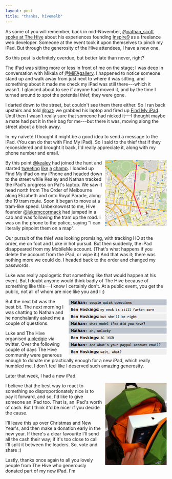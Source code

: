 ```yaml
---
layout: post
title: "thanks, hivemelb"
---
```


As some of you will remember, back in mid-November, [@nathan_scott](http://twitter.com/nathan_scott) [spoke at The Hive](http://thehive.org.au/nathan-sampimon-from-inspire9/) about his experiences founding [Inspire9](http://twitter.com/inspire9) as a freelance web developer. Someone at the event took it upon themselves to pinch my iPad. But through the generosity of the Hive attendees, I have a new one.

So this post is definitely overdue, but better late than never, right?

The iPad was sitting more or less in front of me on the stage; I was deep in conversation with Mikala of [@MiFAgallery](http://twitter.com/MiFAgallery). I happened to notice someone stand up and walk away from just next to where it was sitting, and something about it made me check my iPad was still there---which it wasn't. I glanced about to see if anyone had moved it, and by the time I turned around to spot the potential thief, they were gone.

I darted down to the street, but couldn't see them there either. So I ran back upstairs and told [@pat](http://twitter.com/pat); we grabbed his laptop and fired up [Find My iPad](http://www.apple.com/mobileme/features/find-my-iphone.html). Until then I wasn't really sure that someone had nicked it---I thought maybe a mate had put it in their bag for me---but there it was, moving along the street about a block away.

In my naïveté I thought it might be a good idea to send a message to the iPad. (You can do that with Find My iPad). So I said to the thief that if they reconsidered and brought it back, I'd really appreciate it, along with my phone number and email.

<img src="/images/thanks-hivemelb/map.png" alt="Map around The Order of Melbourne and Melbourne CBD" class="lightboxable" />

By this point [@kealey](http://twitter.com/kealey) had joined the hunt and started [tweeting](http://twitter.com/kealey/status/4475673116672000) [like](http://twitter.com/kealey/status/4475681270403072) [a](http://twitter.com/kealey/status/4476389864505344) [champ](http://twitter.com/kealey/status/4477571194421248). I loaded up Find My iPad on my iPhone and headed down to the street while Kealey and Nathan tracked the iPad's progress on Pat's laptop. We saw it head north from The Order of Melbourne along Elizabeth and onto Royal Parade, along the 19 tram route. Soon it began to move at a tram-like speed. Unbeknownst to me, Hive founder [@lukemccormack](http://twitter.com/lukemccormack) had jumped in a cab and was following the tram up the road. I was on the phone to the police, saying "I can literally pinpoint them on a map".

Our pursuit of the thief was looking promising, with tracking HQ at the order, me on foot and Luke in hot pursuit. But then suddenly, the iPad disappeared from my MobileMe account. (That's what happens if you delete the account from the iPad, or wipe it.) And that was it; there was nothing more we could do. I headed back to the order and changed my passwords.

Luke was really apologetic that something like that would happen at his event. But I doubt anyone would think badly of The Hive because of something like this---I know I certainly don't. At a public event, you get the public, not all of whom are nice like you and I :)

<img src="/images/thanks-hivemelb/chat-with-nathan.png" alt="Chat with Nathan" />

But the next bit was the best bit. The next morning I was chatting to Nathan and he nonchalantly asked me a couple of questions.

Luke and The Hive organised [a pledgie](http://pledgie.com/campaigns/13960) via twitter. Over the following couple of days The Hive community were generous enough to donate me practically enough for a new iPad, which really humbled me. I don't feel like I deserved such amazing generosity.

Later that week, I had a new iPad.

<img src="/images/thanks-hivemelb/new-ipad.jpg" alt="My new iPad" class="lightboxable" />

I believe that the best way to react to something so disproportionately nice is to pay it forward, and so, I'd like to give someone an iPad too. That is, an iPad's worth of cash. But I think it'd be nicer if you decide the cause.

<div id="vote">
  <ul class="results">
  </ul>
</div>

I'll leave this up over Christmas and New Year's, and then make a donation early in the new year. If there's a clear favourite I'll send all the cash their way; if it's too close to call I'll split it between the leaders. So, vote and share :)

Lastly, thanks once again to all you lovely people from The Hive who generously donated part of my new iPad. I'm 

<style type="text/css" media="screen">
  img {
    float: right;
    margin-left: 10px;
  }
  img.lightboxable {
    width: 38%;
  }
  ul.results li {
    list-style-type: none;
    overflow: hidden;
  }
  ul.results li input[type=submit]:disabled {
    color: #333;
    background: transparent;
    border: #bbb 1px solid;
  }
  ul.results li form,
  ul.results li p,
  ul.results li div.result {
    float: left;
  }
  ul.results li div.result {
    padding-top: 1px;
  }
  ul.results li div.result span {
    padding: 0 0.4em;
  }
  ul.results li p {
    margin: 0;
  }
  ul.results li div.count {
    float: left;
    line-height: 1;
    height: 1.2em;
    margin: 0.2em 0 0 0.4em;
    -webkit-border-radius: 3px;
    -moz-border-radius: 3px;
    -o-border-radius: 3px;
    border-radius: 3px;
    background-color: #197a9f;
  }
  ul.results li form,
  div.not-a-form {
    width: 6em;
    text-align: right;
    padding-right: 0.2em;
    border-right: #777 1px solid;
  }
  ul.results li.custom input[type=text] {
    -webkit-border-radius: 3px;
    -moz-border-radius: 3px;
    -o-border-radius: 3px;
    border-radius: 3px;
    background-color: #aaa;
    border: #777777 1px solid;
    padding: 0.2em 0;
    margin-bottom: 0.2em;
    width: 6em;
  }
  ul.results li.custom input[type=submit] {
    display: none;
  }
  input[type=submit], .button {
    color: #333;
    margin-bottom: 0.4em;
    -webkit-border-radius: 3px;
    -moz-border-radius: 3px;
    -o-border-radius: 3px;
    border-radius: 3px;
    background-color: #999;
    border: #777777 1px solid;
    background: -webkit-gradient(linear, left top, left bottom, from(#ccc), to(#888), color-stop(0.6, #999), color-stop(0.6, #909090), color-stop(0.85, #808080)); }
    input[type=submit][type=submit], .button[type=submit] {
      padding: 0.2em 0.2em; }
    input[type=submit]:hover, .button:hover {
      cursor: pointer;
      background: -webkit-gradient(linear, left top, left bottom, from(#989898), to(#606060), color-stop(0.6, #707070), color-stop(0.6, #666), color-stop(0.85, #585858)); }
    input[type=submit]:active, .button:active {
      background: -webkit-gradient(linear, left top, left bottom, from(#aaa), to(#666), color-stop(0.6, #777), color-stop(0.6, #707070), color-stop(0.85, #606060)); }
</style>

<script type="text/javascript" charset="utf-8">
  head.ready(function() {
    String.prototype.slugify = function() {
      return this.toLowerCase().replace(' ', '-').replace(/[^a-z0-9-]/i, '')
    };
    var get_results = function(callback) {
      $.ajax({
        url: 'http://localhost:3000/results.jsonp',
        dataType: 'jsonp',
        success: callback
      });
    };
    var on_choice_submit = function() {
      var form = $(this);
      var action = form.attr('action');
      if (form.find('input[type=text]').length > 0) {
        action = "http://localhost:3000/vote.jsonp/" + form.find('input[type=text]').val();
      }
      $('ul.results li input[type=submit]').attr('disabled', 'disabled');
      $.ajax({
        url: action,
        type: 'POST',
        dataType: 'jsonp',
        complete: function() {
          get_results(function(data) {
            var total_count = 0;
            $(data).each(function(i, result) {
              total_count += parseInt(result.count);
            });
            $(data).each(function(i, result) {
              var add_result_to = function(elem) {
                elem.find('div.result').remove();
                return elem.append(
                  $('<div />')
                    .addClass('result')
                    .data('count', result.count)
                    .append(
                      $('<span />').html(result.count),
                      $('<div />')
                        .addClass('count')
                        .css({width: '0'})
                        .animate({width: (300 * result.count / total_count) + 'px'}, 1000)
                    )
                );
              };
              $('ul.results li.custom').hide();
              if (form.parents('ul').children('li').filter('.' + result.choice.slugify()).length == 0) {
                $('ul.results').append(
                  add_result_to($('<li />')
                    .addClass(result.choice.slugify())
                    .append(choice_form_for(result, function() {}))
                  )
                );
                $('ul.results li input[type=submit]').attr('disabled', 'disabled');
              } else {
                add_result_to($('ul.results li.' + result.choice.slugify()));
              }
            });
          });
        }
      });
      return false;
    };
    var choice_form_for = function(result, callback) {
      return $('<form />')
        .attr('method', 'post')
        .attr('action', 'http://localhost:3000/vote.jsonp/' + result.choice)
        .append(
          $('<input />').attr('type', 'submit').attr('value', result.choice)
        ).submit(callback);
    };
    get_results(function(data) {
      $(data).each(function(i, result) {
        $('ul.results').append(
          $('<li />').addClass(
            result.choice.slugify()
          ).append(
            choice_form_for(result, on_choice_submit)
          )
        );
      });
      $('ul.results').append(
        $('<li />').addClass('custom').append(function() {
          var form = choice_form_for({choice: ''}, on_choice_submit);
          form.prepend(
            $('<input />').attr('type', 'text').attr('name', 'choice')
          );
          return form;
        }())
      );
    });
  });
</script>
